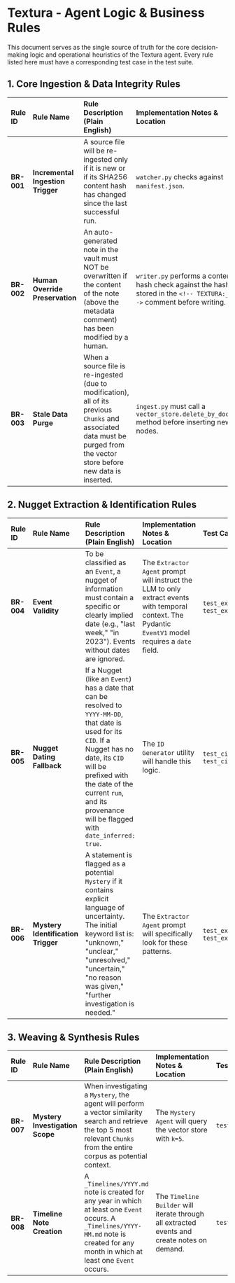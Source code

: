# Textura - Agent Logic & Business Rules

This document serves as the single source of truth for the core decision-making logic and operational heuristics of the Textura agent. Every rule listed here must have a corresponding test case in the test suite.

## 1. Core Ingestion & Data Integrity Rules

| Rule ID | Rule Name | Rule Description (Plain English) | Implementation Notes & Location | Test Case(s) |
| :--- | :--- | :--- | :--- | :--- |
| **BR-001** | **Incremental Ingestion Trigger** | A source file will be re-ingested only if it is new or if its SHA256 content hash has changed since the last successful run. | `watcher.py` checks against `manifest.json`. | `test_watcher_detects_new_file()`, `test_watcher_detects_modified_file()`, `test_watcher_ignores_unchanged_file()` |
| **BR-002** | **Human Override Preservation** | An auto-generated note in the vault must NOT be overwritten if the content of the note (above the metadata comment) has been modified by a human. | `writer.py` performs a content hash check against the hash stored in the `<!-- TEXTURA:_v1 -->` comment before writing. | `test_writer_overwrites_unchanged_note()`, `test_writer_skips_modified_note()` |
| **BR-003** | **Stale Data Purge** | When a source file is re-ingested (due to modification), all of its previous `Chunks` and associated data must be purged from the vector store before new data is inserted. | `ingest.py` must call a `vector_store.delete_by_doc_id()` method before inserting new nodes. | `test_ingest_purges_stale_chunks()` |

## 2. Nugget Extraction & Identification Rules

| Rule ID | Rule Name | Rule Description (Plain English) | Implementation Notes & Location | Test Case(s) |
| :--- | :--- | :--- | :--- | :--- |
| **BR-004** | **Event Validity** | To be classified as an `Event`, a nugget of information must contain a specific or clearly implied date (e.g., "last week," "in 2023"). Events without dates are ignored. | The `Extractor Agent` prompt will instruct the LLM to only extract events with temporal context. The Pydantic `EventV1` model requires a `date` field. | `test_extractor_identifies_dated_event()`, `test_extractor_ignores_dateless_claim()` |
| **BR-005** | **Nugget Dating Fallback** | If a Nugget (like an `Event`) has a date that can be resolved to `YYYY-MM-DD`, that date is used for its `CID`. If a Nugget has no date, its `CID` will be prefixed with the date of the current `run`, and its provenance will be flagged with `date_inferred: true`. | The `ID Generator` utility will handle this logic. | `test_cid_generation_with_date()`, `test_cid_generation_fallback()` |
| **BR-006** | **Mystery Identification Trigger** | A statement is flagged as a potential `Mystery` if it contains explicit language of uncertainty. The initial keyword list is: "unknown," "unclear," "unresolved," "uncertain," "no reason was given," "further investigation is needed." | The `Extractor Agent` prompt will specifically look for these patterns. | `test_extractor_flags_mystery_on_keyword()`, `test_extractor_ignores_certain_statement()` |

## 3. Weaving & Synthesis Rules

| Rule ID | Rule Name | Rule Description (Plain English) | Implementation Notes & Location | Test Case(s) |
| :--- | :--- | :--- | :--- | :--- |
| **BR-007** | **Mystery Investigation Scope** | When investigating a `Mystery`, the agent will perform a vector similarity search and retrieve the top 5 most relevant `Chunks` from the entire corpus as potential context. | The `Mystery Agent` will query the vector store with `k=5`. | `test_mystery_agent_retrieves_k_chunks()` |
| **BR-008** | **Timeline Note Creation** | A `_Timelines/YYYY.md` note is created for any year in which at least one `Event` occurs. A `_Timelines/YYYY-MM.md` note is created for any month in which at least one `Event` occurs. | The `Timeline Builder` will iterate through all extracted events and create notes on demand. | `test_timeline_builder_creates_year_and_month_notes()` |
